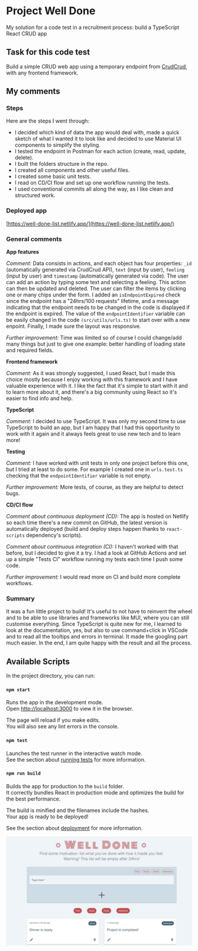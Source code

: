 # Project Well Done

My solution for a code test in a recruitment process: build a TypeScript React CRUD app

## Task for this code test

Build a simple CRUD web app using a temporary endpoint from [CrudCrud](https://crudcrud.com/), with any frontend framework.

## My comments

### Steps

Here are the steps I went through:

- I decided which kind of data the app would deal with, made a quick sketch of what I wanted it to look like and decided to use Material UI components to simplify the styling.
- I tested the endpoint in Postman for each action (create, read, update, delete).
- I built the folders structure in the repo.
- I created all components and other useful files.
- I created some basic unit tests.
- I read on CD/CI flow and set up one workflow running the tests.
- I used conventional commits all along the way, as I like clean and structured work.

### Deployed app

[https://well-done-list.netlify.app/](https://well-done-list.netlify.app/)

### General comments

**App features**

_Comment:_ Data consists in actions, and each object has four properties: `_id` (automatically generated via CrudCrud API), `text` (input by user), `feeling` (input by user) and `timestamp` (automatically generated via code). The user can add an action by typing some text and selecting a feeling. This action can then be updated and deleted. The user can filter the items by clicking one or many chips under the form. I added an `isEndpointExpired` check since the endpoint has a "24hrs/100 requests" lifetime, and a message indicating that the endpoint needs to be changed in the code is displayed if the endpoint is expired. The value of the `endpointIdentifier` variable can be easily changed in the code `(src/utils/urls.ts)` to start over with a new enpoint. Finally, I made sure the layout was responsive.

_Further improvement:_ Time was limited so of course I could change/add many things but just to give one example: better handling of loading state and required fields.

**Frontend framework**

_Comment:_ As it was strongly suggested, I used React, but I made this choice mostly because I enjoy working with this framework and I have valuable experience with it. I like the fact that it's simple to start with it and to learn more about it, and there's a big community using React so it's easier to find info and help.

**TypeScript**

_Comment:_ I decided to use TypeScript. It was only my second time to use TypeScript to build an app, but I am happy that I had this opportunity to work with it again and it always feels great to use new tech and to learn more!

**Testing**

_Comment:_ I have worked with unit tests in only one project before this one, but I tried at least to do some. For example I created one in `urls.test.ts` checking that the `endpointIdentifier` variable is not empty.

_Further improvement:_ More tests, of course, as they are helpful to detect bugs.

**CD/CI flow**

_Comment about continuous deployment (CD):_ The app is hosted on Netlify so each time there's a new commit on GitHub, the latest version is automatically deployed (build and deploy steps happen thanks to `react-scripts` dependency's scripts).

_Comment about continuous integration (CI):_ I haven't worked with that before, but I decided to give it a try. I had a look at GitHub Actions and set up a simple "Tests CI" workflow running my tests each time I push some code.

_Further improvement:_ I would read more on CI and build more complete workflows.

### Summary

It was a fun little project to build! It's useful to not have to reinvent the wheel and to be able to use libraries and frameworks like MUI, where you can still customise everything. Since TypeScript is quite new for me, I learned to look at the documentation, yes, but also to use command+click in VSCode and to read all the tooltips and errors in terminal. It made the googling part much easier. In the end, I am quite happy with the result and all the process.

## Available Scripts

In the project directory, you can run:

#### `npm start`

Runs the app in the development mode.\
Open [http://localhost:3000](http://localhost:3000) to view it in the browser.

The page will reload if you make edits.\
You will also see any lint errors in the console.

#### `npm test`

Launches the test runner in the interactive watch mode.\
See the section about [running tests](https://facebook.github.io/create-react-app/docs/running-tests) for more information.

#### `npm run build`

Builds the app for production to the `build` folder.\
It correctly bundles React in production mode and optimizes the build for the best performance.

The build is minified and the filenames include the hashes.\
Your app is ready to be deployed!

See the section about [deployment](https://facebook.github.io/create-react-app/docs/deployment) for more information.

<div align="center">
  <img src="screenshot.jpg" />
</div>

